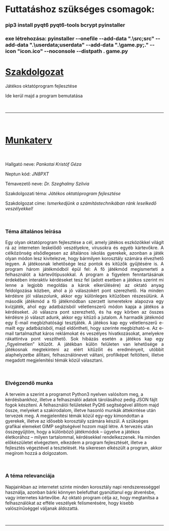 <div>
    <h1>Futtatáshoz szükséges csomagok:</h1>
    <h3>pip3 install pyqt6 pyqt6-tools bcrypt pyinstaller</h3>
    <h3>exe létrehozása: pyinstaller --onefile --add-data ".\src;src" --add-data ".\userdata;userdata" --add-data ".\game.py;." --icon "icon.ico" --noconsole --distpath . game.py</h3>
<div>
    <h1><u>Szakdolgozat</u></h1>
    <p>Játékos oktatóprogram fejlesztése</p>
    <p>Ide kerül majd a program bemutatása</p>
</div>
<br>
<hr>
<br>
<div>
    <h1><u>Munkaterv</u></h1>
</div>
<br>
<div>
    <p>Hallgató neve: <i>Pankotai Kristóf Géza</i></p>
    <p>Neptun kód: <i>JN8PXT</i></p>
    <p>Témavezető neve: <i>Dr. Szeghalmy Szilvia</i></p>
    <p>Szakdolgozati téma: <i>Játékos oktatóprogram fejlesztése</i><p>
    <p>Szakdolgozat címe: <i>Ismerkedjünk a számítástechnikában ránk leselkedő veszélyekkel!</i></p>
</div>
<br>
<div style="text-align: justify;">
    <h3>Téma általános leírása</h3>
    <p>Egy olyan oktatóprogram fejlesztése a cél, amely játékos eszközökkel világít rá az interneten 
    leskelődő veszélyekre, vírusokra és egyéb kártevőkre. A célközönség elsődlegesen az általános 
    iskolás gyerekek, azonban a játék olyan módon lesz kivitelezve, hogy bármilyen korosztály 
    számára élvezhető legyen. A játékosnak lehetősége lesz pontok és kitűzők gyűjtésére is. A 
    program három játékmódból épül fel: 
    A fő játékmód megismerteti a felhasználót a kártevőtípusokkal. A program a figyelem 
    fenntartásának érdekében interaktív kérdéseket tesz fel (adott esetben a játékos szerint mi lenne 
    a legjobb megoldás a károk elkerülésére) az oktató anyag feldolgozása közben, ahol a jó 
    válaszokért pont szerezhető. Ha minden kérdésre jól válaszolunk, akkor egy különleges 
    kitűzőben részesülünk. 
    A második játékmód a fő játékmódban szerzett ismeretekre alapozva egy kvízjáték, ahol egy 
    adatbázisból véletlenszerű módon kapja a játékos a kérdéseket. Jó válaszra pont szerezhető, és 
    ha egy körben az összes kérdésre jó választ adunk, akkor egy kitűző a jutalom. 
    A harmadik játékmód egy E-mail megbízhatósági tesztjáték. A játékos kap egy véletlenszerű 
    e-mailt egy adatbázisból, majd eldöntheti, hogy szerinte megbízható-e. Az e-mail tartalmazhat 
    káros reklámokat és veszélyes hivatkozásokat, amelyekre rákattintva pont veszíthető. Sok 
    hibázás esetén a játékos kap egy „figyelmetlen” kitűzőt. 
    A játékban külön felületen van lehetősége a játékosnak megtekinteni az elért kitűzőit és 
    eredményeit, utóbbit alaphelyzetbe állítani, felhasználónevet váltani, profilképet feltölteni, 
    illetve megadott megjelenítési témák közül választani.</p>
</div>
<br>
<div>
    <h3>Elvégzendő munka</h3>
    <p>A terveim a szerint a programot Python3 nyelven valósítom meg, a kérdésbankhoz, illetve a 
    felhasználói adatok tárolásához pedig JSON fájlt fogok készíteni. A felhasználói felületeket 
    PyQt6 segítségével állítom majd össze, melyeket a szakirodalom, illetve hasonló munkák 
    áttekintése után tervezek meg. A megjelenítési témák közül egy-egy kimondottan a gyerekek, 
    illetve az idősebb korosztály számára készül. A szükséges grafikai elemeket GIMP segítségével 
    hozom majd létre. A tervezés után összegyűjtöm, hogy a különböző játékmódok – ügyelve a 
    játékos életkorához – milyen tartalommal, kérdésekkel rendelkezzenek. Ha minden 
    előkészületet elvégeztem, elkezdem a program fejlesztését, illetve a fejlesztés végeztével a 
    tesztelését. Ha sikeresen elkészült a program, akkor megírom hozzá a dolgozatom.</p>
</div>
<br>
<div>
    <h3>A téma relevanciája</h3>
    <p>Napjainkban az internetet szinte minden korosztály napi rendszerességgel használja, azonban 
    bárki könnyen belefuthat gyanútlanul egy átverésbe, vagy internetes kártevőbe. Az oktató 
    program célja az, hogy megtanítsa a felhasználókat az efféle veszélyek felismerésére, hogy 
    kisebb valószínűséggel váljanak áldozattá.</p>
</div>
<br>
<hr>